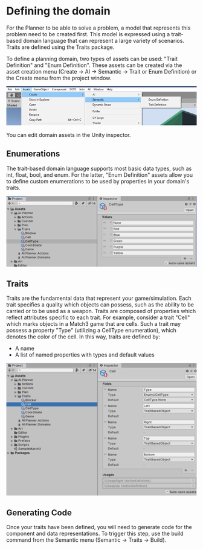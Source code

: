 # Defining the domain

For the Planner to be able to solve a problem, a model that represents this problem need to be created first. This model is expressed using a trait-based domain language that can represent a large variety of scenarios. Traits are defined using the Traits package. 

To define a planning domain, two types of assets can be used: "Trait Definition" and "Enum Definition". These assets can be created via the asset creation menu (Create -> AI -> Semantic -> Trait or Enum Definition) or the Create menu from the project window.

![Image](images/CreateDomainAssets.png)

You can edit domain assets in the Unity inspector.


## Enumerations

The trait-based domain language supports most basic data types, such as int, float, bool, and enum. For the latter, "Enum Definition" assets allow you to define custom enumerations to be used by properties in your domain's traits.

![Image](images/Enumerations.png)


## Traits

Traits are the fundamental data that represent your game/simulation. Each trait specifies a quality which objects can possess, such as the ability to be carried or to be used as a weapon. Traits are composed of properties which reflect attributes specific to each trait. For example, consider a trait "Cell" which marks objects in a Match3 game that are cells. Such a trait may possess a property "Type" (utilizing a CellType enumeration), which denotes the color of the cell. In this way, traits are defined by:
* A name
* A list of named properties with types and default values

![Image](images/Traits.png)

## Generating Code

Once your traits have been defined, you will need to generate code for the component and data representations. To trigger this step, use the build command from the Semantic menu (Semantic -> Traits -> Build). 